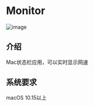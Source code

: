 # Monitor

![image](https://raw.githubusercontent.com/QaQAdrian/monitor/master/demo.png)

## 介绍
Mac状态栏应用，可以实时显示网速

## 系统要求
macOS 10.15以上

